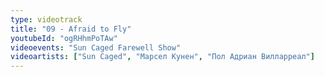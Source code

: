 ```yaml
---
type: videotrack
title: "09 - Afraid to Fly"
youtubeId: "ogRHhmPoTAw"
videoevents: "Sun Caged Farewell Show"
videoartists: ["Sun Caged", "Марсел Кунен", "Пол Адриан Вилларреал"]
---
```

